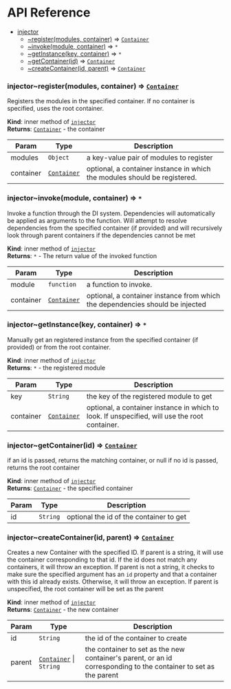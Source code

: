 # API Reference

* [injector](#module_injector)
    * [~register(modules, container)](#module_injector..register) ⇒ <code>[Container](#Container)</code>
    * [~invoke(module, container)](#module_injector..invoke) ⇒ <code>\*</code>
    * [~getInstance(key, container)](#module_injector..getInstance) ⇒ <code>\*</code>
    * [~getContainer(id)](#module_injector..getContainer) ⇒ <code>[Container](#Container)</code>
    * [~createContainer(id, parent)](#module_injector..createContainer) ⇒ <code>[Container](#Container)</code>

<a name="module_injector..register"></a>
### injector~register(modules, container) ⇒ <code>[Container](#Container)</code>
Registers the modules in the specified container. If
no container is specified, uses the root container.

**Kind**: inner method of <code>[injector](#module_injector)</code>  
**Returns**: <code>[Container](#Container)</code> - the container  

| Param | Type | Description |
| --- | --- | --- |
| modules | <code>Object</code> | a key-value pair of modules to register |
| container | <code>[Container](#Container)</code> | optional, a container instance in which        the modules should be registered. |

<a name="module_injector..invoke"></a>
### injector~invoke(module, container) ⇒ <code>\*</code>
Invoke a function through the DI system. Dependencies will
automatically be applied as arguments to the function. Will
attempt to resolve dependencies from the specified container
(if provided) and will recursively look through parent containers if the
dependencies cannot be met

**Kind**: inner method of <code>[injector](#module_injector)</code>  
**Returns**: <code>\*</code> - The return value of the invoked function  

| Param | Type | Description |
| --- | --- | --- |
| module | <code>function</code> | a function to invoke. |
| container | <code>[Container](#Container)</code> | optional, a container instance from        which the dependencies should be injected |

<a name="module_injector..getInstance"></a>
### injector~getInstance(key, container) ⇒ <code>\*</code>
Manually get an registered instance from the specified container
(if provided) or from the root container.

**Kind**: inner method of <code>[injector](#module_injector)</code>  
**Returns**: <code>\*</code> - the registered module  

| Param | Type | Description |
| --- | --- | --- |
| key | <code>String</code> | the key of the registered module to get |
| container | <code>[Container](#Container)</code> | optional, a container instance in which        to look. If unspecified, will use the root container. |

<a name="module_injector..getContainer"></a>
### injector~getContainer(id) ⇒ <code>[Container](#Container)</code>
if an id is passed, returns the matching container, or null
if no id is passed, returns the root container

**Kind**: inner method of <code>[injector](#module_injector)</code>  
**Returns**: <code>[Container](#Container)</code> - the specified container  

| Param | Type | Description |
| --- | --- | --- |
| id | <code>String</code> | optional the id of the container to get |

<a name="module_injector..createContainer"></a>
### injector~createContainer(id, parent) ⇒ <code>[Container](#Container)</code>
Creates a new Container with the specified ID. If parent is a string, it will
use the container corresponding to that id. If the id does not match any containers,
it will throw an exception. If parent is not a string, it checks to make sure the
specified argument has an `id` property and that a container with this id already
exists. Otherwise, it will throw an exception. If parent is unspecified, the
root container will be set as the parent

**Kind**: inner method of <code>[injector](#module_injector)</code>  
**Returns**: <code>[Container](#Container)</code> - the new container  

| Param | Type | Description |
| --- | --- | --- |
| id | <code>String</code> | the id of the container to create |
| parent | <code>[Container](#Container)</code> &#124; <code>String</code> | the container to set as the new container's parent,        or an id corresponding to the container to set as the parent |

